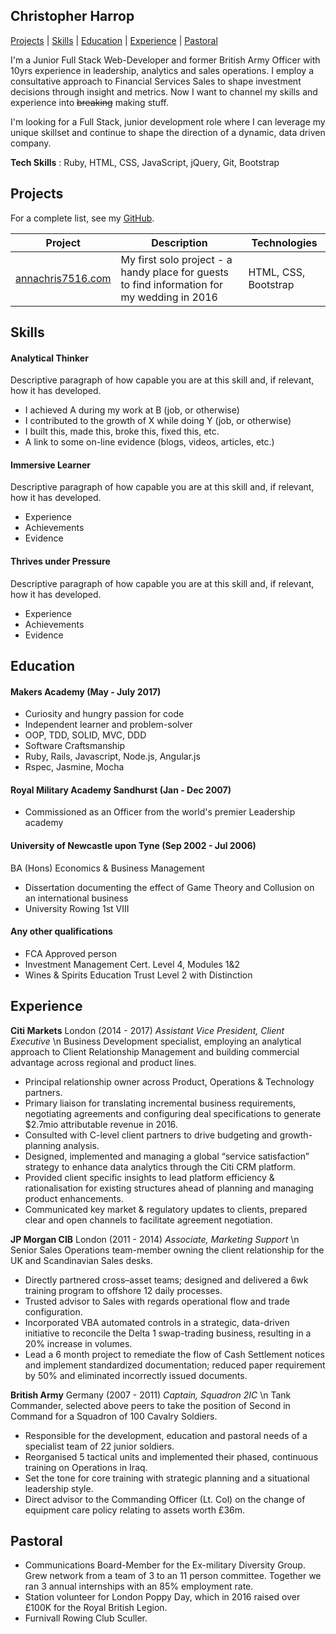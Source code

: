 ## Christopher Harrop

[Projects](#projects)  |  [Skills](#skills)  |  [Education](#education)  |  [Experience](#experience)  |  [Pastoral](#pastoral)

I'm a Junior Full Stack Web-Developer and former British Army Officer with 10yrs experience in leadership, analytics and sales operations. I employ a consultative approach to Financial Services Sales to shape investment decisions through insight and metrics. Now I want to channel my skills and experience into ~~breaking~~ making stuff.

I'm looking for a Full Stack, junior development role where I can leverage my unique skillset and continue to shape the direction of a dynamic, data driven company.

**Tech Skills** : Ruby, HTML, CSS, JavaScript, jQuery, Git, Bootstrap

## Projects

For a complete list, see my [GitHub](https://github.com/bannastre?tab=repositories).

| Project           | Description | Technologies |
|---                |---          |---           |
|[annachris7516.com](http://www.annachris7516.com)  | My first solo project - a handy place for guests to find information for my wedding in 2016 | HTML, CSS, Bootstrap  |

## Skills

#### Analytical Thinker

Descriptive paragraph of how capable you are at this skill and, if relevant, how it has developed.

- I achieved A during my work at B (job, or otherwise)
- I contributed to the growth of X while doing Y (job, or otherwise)
- I built this, made this, broke this, fixed this, etc.
- A link to some on-line evidence (blogs, videos, articles, etc.)

#### Immersive Learner

Descriptive paragraph of how capable you are at this skill and, if relevant, how it has developed.

- Experience
- Achievements
- Evidence

#### Thrives under Pressure

Descriptive paragraph of how capable you are at this skill and, if relevant, how it has developed.

- Experience
- Achievements
- Evidence

## Education

#### Makers Academy (May - July 2017)

- Curiosity and hungry passion for code
- Independent learner and problem-solver
- OOP, TDD, SOLID, MVC, DDD
- Software Craftsmanship
- Ruby, Rails, Javascript, Node.js, Angular.js
- Rspec, Jasmine, Mocha

#### Royal Military Academy Sandhurst (Jan - Dec 2007)
- Commissioned as an Officer from the world's premier Leadership academy

#### University of Newcastle upon Tyne  (Sep 2002 - Jul 2006)
BA (Hons) Economics & Business Management
- Dissertation documenting the effect of Game Theory and Collusion on an international business
- University Rowing 1st VIII

#### Any other qualifications
- FCA Approved person
- Investment Management Cert. Level 4, Modules 1&2
- Wines & Spirits Education Trust Level 2 with Distinction

## Experience
**Citi Markets** London (2014 - 2017)
*Assistant Vice President, Client Executive* \n
Business Development specialist, employing an analytical approach to Client Relationship Management and building commercial advantage across regional and product lines.
- Principal relationship owner across Product, Operations & Technology partners.
- Primary liaison for translating incremental business requirements, negotiating agreements and configuring deal specifications to generate $2.7mio attributable revenue in 2016.
- Consulted with C-level client partners to drive budgeting and growth-planning analysis.
- Designed, implemented and managing a global “service satisfaction” strategy to enhance data analytics through the Citi CRM platform.
- Provided client specific insights to lead platform efficiency & rationalisation for existing structures ahead of planning and managing product enhancements.
- Communicated key market & regulatory updates to clients, prepared clear and open channels to facilitate agreement negotiation.

**JP Morgan CIB** London (2011 - 2014)
*Associate, Marketing Support* \n
Senior Sales Operations team-member owning the client relationship for the UK and Scandinavian Sales desks.
- Directly partnered cross–asset teams; designed and delivered a 6wk training program to offshore 12 daily processes.
- Trusted advisor to Sales with regards operational flow and trade configuration.
- Incorporated VBA automated controls in a strategic, data-driven initiative to reconcile
the Delta 1 swap-trading business, resulting in a 20% increase in volumes.
- Lead a 6 month project to remediate the flow of Cash Settlement notices and
implement standardized documentation; reduced paper requirement by 50% and eliminated incorrectly issued documents.

**British Army** Germany (2007 - 2011)
*Captain, Squadron 2IC* \n
Tank Commander, selected above peers to take the position of Second in Command for a Squadron of 100 Cavalry Soldiers.
- Responsible for the development, education and pastoral needs of a specialist team of 22 junior soldiers.
- Reorganised 5 tactical units and implemented their phased, continuous training on Operations in Iraq.
- Set the tone for core training with strategic planning and a situational leadership style.
- Direct advisor to the Commanding Officer (Lt. Col) on the change of equipment care policy relating to assets worth £36m.

## Pastoral
- Communications Board-Member for the Ex-military Diversity Group. Grew network from a team of 3 to an 11 person committee. Together we ran 3 annual internships with an 85% employment rate.
- Station volunteer for London Poppy Day, which in 2016 raised over £100K for the Royal British Legion.
- Furnivall Rowing Club Sculler.
